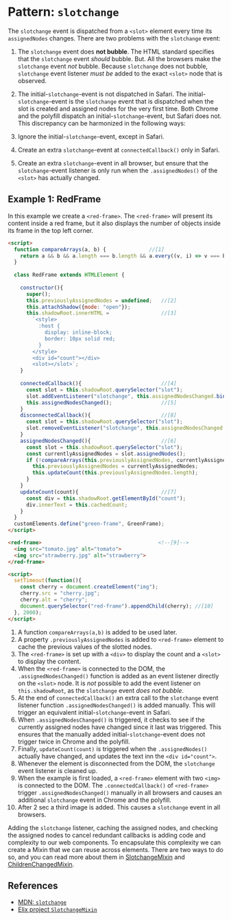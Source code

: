 # Pattern: `slotchange`

The `slotchange` event is dispatched from a `<slot>` element every time 
its `assignedNodes` changes. There are two problems with the `slotchange` event:
                             
1. The `slotchange` event does **not bubble**.
The HTML standard specifies that the `slotchange` event *should* bubble.
But. All the browsers make the `slotchange` event *not* bubble.
Because `slotchange` does not bubble, `slotchange` event listener 
*must be* added to the exact `<slot>` node that is observed.  

2. The initial-`slotchange`-event is not dispatched in Safari.
The initial-`slotchange`-event is the `slotchange` event that is dispatched 
when the slot is created and assigned nodes for the very first time.
Both Chrome and the polyfill dispatch an initial-`slotchange`-event, but Safari does not.
This discrepancy can be harmonized in the following ways:
1. Ignore the initial-`slotchange`-event, except in Safari. 
2. Create an extra `slotchange`-event at `connectedCallback()` only in Safari.
3. Create an extra `slotchange`-event in all browser, but 
ensure that the `slotchange`-event listener is only run when the `.assignedNodes()`
of the `<slot>` has actually changed.

## Example 1: RedFrame

In this example we create a `<red-frame>`. 
The `<red-frame>` will present its content inside a red frame, but 
it also displays the number of objects inside its frame in the top left corner.

```html
<script>
  function compareArrays(a, b) {              //[1]
    return a && b && a.length === b.length && a.every((v, i) => v === b[i]);
  }
  
  class RedFrame extends HTMLElement {       
    
    constructor(){
      super();
      this.previouslyAssignedNodes = undefined;   //[2]
      this.attachShadow({mode: "open"});     
      this.shadowRoot.innerHTML =                 //[3]  
        `<style>
          :host {
            display: inline-block;
            border: 10px solid red;
          }                                                                              
        </style>
        <div id="count"></div>               
        <slot></slot>`;                     
    }
    
    connectedCallback(){                          //[4]
      const slot = this.shadowRoot.querySelector("slot");  
      slot.addEventListener("slotchange", this.assignedNodesChanged.bind(this));
      this.assignedNodesChanged();                //[5]
    }
    disconnectedCallback(){                       //[8]
      const slot = this.shadowRoot.querySelector("slot");  
      slot.removeEventListener("slotchange", this.assignedNodesChanged.bind(this));      
    }
    assignedNodesChanged(){                       //[6]
      const slot = this.shadowRoot.querySelector("slot");
      const currentlyAssignedNodes = slot.assignedNodes();
      if (!compareArrays(this.previouslyAssignedNodes, currentlyAssignedNodes)){
        this.previouslyAssignedNodes = currentlyAssignedNodes;
        this.updateCount(this.previouslyAssignedNodes.length);           
      }       
    }
    updateCount(count){                           //[7]
      const div = this.shadowRoot.getElementById("count");
      div.innerText = this.cachedCount;      
    }
  }
  customElements.define("green-frame", GreenFrame);
</script>

<red-frame>                                      <!--[9]-->
  <img src="tomato.jpg" alt="tomato">
  <img src="strawberry.jpg" alt="strawberry">
</red-frame>

<script>
  setTimeout(function(){
    const cherry = document.createElement("img");
    cherry.src = "cherry.jpg";
    cherry.alt = "cherry";
    document.querySelector("red-frame").appendChild(cherry); //[10]
  }, 2000);
</script>
```
1. A function `compareArrays(a,b)` is added to be used later.
2. A property `.previouslyAssignedNodes` is added to `<red-frame>` element to 
cache the previous values of the slotted nodes.
3. The `<red-frame>` is set up with a `<div>` to display the count 
and a `<slot>` to display the content.
4. When the `<red-frame>` is connected to the DOM, 
the `.assignedNodesChanged()` function is added as an event listener 
directly on the `<slot>` node. It is *not* possible to add the event listener on
`this.shadowRoot`, as the `slotchange` event *does not bubble*.
5. At the end of `connectedCallback()` an extra call to the `slotchange` 
event listener function `.assignedNodesChanged()` is added manually.
This will trigger an equivalent initial-`slotchange`-event in Safari.
6. When `.assignedNodesChanged()` is triggered, 
it checks to see if the currently assigned nodes have changed since 
it last was triggered. This ensures that the manually added
initial-`slotchange`-event does not trigger twice in Chrome and the polyfill.
7. Finally, `updateCount(count)` is triggered when the `.assignedNodes()` 
actually have changed, and updates the text inn the `<div id="count">`.
8. Whenever the element is disconnected from the DOM, 
the `slotchange` event listener is cleaned up.
9. When the example is first loaded, 
a `<red-frame>` element with two `<img>` is connected to the DOM.
The `.connectedCallback()` of `<red-frame>` trigger `.assignedNodesChanged()` manually
in all browsers and causes an additional `slotchange` event in Chrome and the polyfill.
10. After 2 sec a third image is added. This causes a `slotchange` event in all browsers.

Adding the `slotchange` listener, caching the assigned nodes, and checking the assigned nodes
to cancel redundant callbacks is adding code and complexity to our web components.
To encapsulate this complexity we can create a Mixin that we can reuse across elements.
There are two ways to do so, and you can read more about them in
[SlotchangeMixin](../chapter2/Mixin1_SlotChangedMixin.md) and 
[ChildrenChangedMixin](../chapter2/Mixin2_ChildrenChangedMixin.md).

## References
 * [MDN: `slotchange`](https://developer.mozilla.org/en-US/docs/Web/Events/slotchange)
 * [Elix project `SlotchangeMixin`](https://test.elix.org/elix/SlotContentMixin)